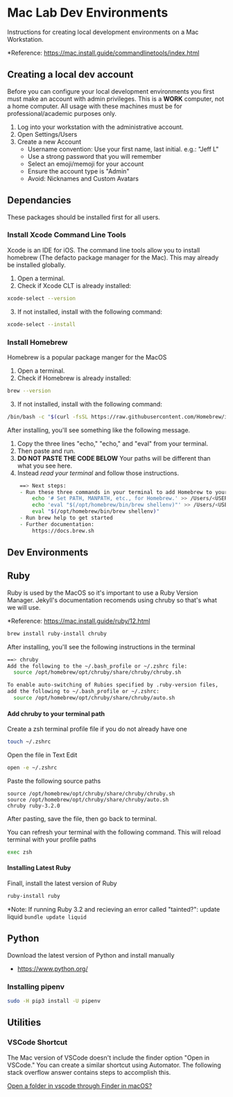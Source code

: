 # Mac Lab Dev Environments
Instructions for creating local development environments on a Mac Workstation.

*Reference: https://mac.install.guide/commandlinetools/index.html

## Creating a local dev account
Before you can configure your local development environments you first must make an account with admin privileges. This is a **WORK** computer, not a home computer. All usage with these machines must be for professional/academic purposes only.

1. Log into your workstation with the administrative account.
2. Open Settings/Users
3. Create a new Account 
   - Username convention: Use your first name, last initial. e.g.: "Jeff L"
   - Use a strong password that you will remember
   - Select an emoji/memoji for your account
   - Ensure the account type is "Admin"
   - Avoid: Nicknames and Custom Avatars

## Dependancies
These packages should be installed first for all users.

### Install Xcode Command Line Tools
Xcode is an IDE for iOS. The command line tools allow you to install homebrew (The defacto package manager for the Mac). This may already be installed globally.

1. Open a terminal.
2. Check if Xcode CLT is already installed:
```zsh
xcode-select --version
```

3. If not installed, install with the following command:
```zsh
xcode-select --install
```

### Install Homebrew
Homebrew is a popular package manger for the MacOS

1. Open a terminal.
2. Check if Homebrew is already installed:
```zsh
brew --version
```

3. If not installed, install with the following command:
```zsh
/bin/bash -c "$(curl -fsSL https://raw.githubusercontent.com/Homebrew/install/HEAD/install.sh)"
```

After installing, you'll see something like the following message. 
1. Copy the three lines "echo," "echo," and "eval" from your terminal. 
2. Then paste and run. 
3. **DO NOT PASTE THE CODE BELOW** Your paths will be different than what you see here. 
4. Instead *read your terminal* and follow those instructions.
```zsh
    ==> Next steps:
    - Run these three commands in your terminal to add Homebrew to your PATH:
        echo '# Set PATH, MANPATH, etc., for Homebrew.' >> /Users/<USER_NAME>/.zprofile
        echo 'eval "$(/opt/homebrew/bin/brew shellenv)"' >> /Users/<USER_NAME>/.zprofile
        eval "$(/opt/homebrew/bin/brew shellenv)"
    - Run brew help to get started
    - Further documentation:
        https://docs.brew.sh
```

## Dev Environments

## Ruby
Ruby is used by the MacOS so it's important to use a Ruby Version Manager. Jekyll's documentation recomends using chruby so that's what we will use.

*Reference: https://mac.install.guide/ruby/12.html

```zsh
brew install ruby-install chruby
```

After installing, you'll see the following instructions in the terminal
```bash
==> chruby
Add the following to the ~/.bash_profile or ~/.zshrc file:
  source /opt/homebrew/opt/chruby/share/chruby/chruby.sh

To enable auto-switching of Rubies specified by .ruby-version files,
add the following to ~/.bash_profile or ~/.zshrc:
  source /opt/homebrew/opt/chruby/share/chruby/auto.sh

```

#### Add chruby to your terminal path

Create a zsh terminal profile file if you do not already have one
```zsh
touch ~/.zshrc  
```

Open the file in Text Edit
```zsh
open -e ~/.zshrc
```

Paste the following source paths
```text
source /opt/homebrew/opt/chruby/share/chruby/chruby.sh
source /opt/homebrew/opt/chruby/share/chruby/auto.sh
chruby ruby-3.2.0
```

After pasting, save the file, then go back to terminal.

You can refresh your terminal with the following command. This will reload terminal with your profile paths

```zsh
exec zsh
```

#### Installing Latest Ruby

Finall, install the latest version of Ruby
```zsh
ruby-install ruby
```

*Note: If running Ruby 3.2 and recieving an error called "tainted?": update liquid
`bundle update liquid`

## Python
Download the latest version of Python and install manually

- https://www.python.org/

### Installing pipenv
```zsh
sudo -H pip3 install -U pipenv
```

## Utilities

### VSCode Shortcut 
The Mac version of VSCode doesn't include the finder option "Open in VSCode." You can create a similar shortcut using Automator. The following stack overflow answer contains steps to accomplish this.

[Open a folder in vscode through Finder in macOS?](https://stackoverflow.com/a/70512321/7799574 "Best Answer IMHO")
